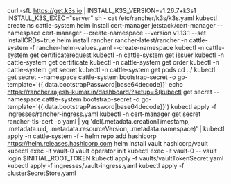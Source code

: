 curl -sfL https://get.k3s.io | INSTALL_K3S_VERSION=v1.26.7+k3s1 INSTALL_K3S_EXEC="server" sh -
cat /etc/rancher/k3s/k3s.yaml
kubectl create ns cattle-system
helm install cert-manager jetstack/cert-manager --namespace cert-manager --create-namespace --version v1.13.1 --set installCRDs=true
helm install rancher rancher-latest/rancher -n cattle-system -f rancher-helm-values.yaml --create-namespace
kubectl -n cattle-system get certificaterequest
kubectl -n cattle-system get issuer
kubectl -n cattle-system get certificate
kubectl -n cattle-system get order
kubectl -n cattle-system get secret
kubectl -n cattle-system get pods
cd ../
kubectl get secret --namespace cattle-system bootstrap-secret -o go-template='{{.data.bootstrapPassword|base64decode}}'
echo https://rancher.rajesh-kumar.in/dashboard/?setup=$(kubectl get secret --namespace cattle-system bootstrap-secret -o go-template='{{.data.bootstrapPassword|base64decode}}')
kubectl apply -f ingresses/rancher-ingress.yaml
kubectl -n cert-manager get secret rancher-tls-cert -o yaml | yq 'del(.metadata.creationTimestamp, .metadata.uid, .metadata.resourceVersion, .metadata.namespace)' | kubectl apply -n cattle-system -f -
helm repo add hashicorp https://helm.releases.hashicorp.com
helm install vault hashicorp/vault
kubectl exec -it vault-0 vault operator init
kubectl exec -it vault-0 -- vault login $INITIAL_ROOT_TOKEN
kubectl apply -f vaults/vaultTokenSecret.yaml
kubectl apply -f ingresses/vault-ingress.yaml
kubectl apply -f clusterSecretStore.yaml
